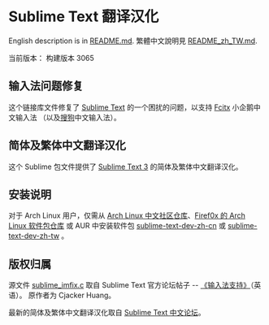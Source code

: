 Sublime Text 翻译汉化
==================

English description is in [README.md][1].
繁體中文說明見 [README_zh_TW.md][11].

当前版本： 构建版本 3065

输入法问题修复
----------
这个链接库文件修复了 [Sublime Text][2] 的一个困扰的问题，以支持 [Fcitx][3] 小企鹅中文输入法
（以及[搜狗][4]中文输入法）。

简体及繁体中文翻译汉化
----------
这个 Sublime 包文件提供了 [Sublime Text 3][5] 的简体及繁体中文翻译汉化。

安装说明
----------
对于 Arch Linux 用户，仅需从 [Arch Linux 中文社区仓库][13]、[Firef0x 的 Arch Linux 软件包仓库][7]
或 AUR 中安装软件包 [sublime-text-dev-zh-cn][6] 或 [sublime-text-dev-zh-tw][12] 。


版权归属
----------
源文件 [sublime_imfix.c][8] 取自 Sublime Text 官方论坛帖子 -- [《输入法支持》][9]（英语）。
原作者为 Cjacker Huang。

最新的简体及繁体中文翻译汉化取自 [Sublime Text 中文论坛][10]。

[1]: https://github.com/Firef0x/SublimeText-i18n-zh/blob/master/README.md
[2]: http://www.sublimetext.com
[3]: http://fcitx-im.org
[4]: http://pinyin.sogou.com/linux/
[5]: http://www.sublimetext.com/3
[6]: https://aur.archlinux.org/packages/sublime-text-dev-zh-cn
[7]: http://firef0x.github.io/archrepo.html
[8]: https://github.com/Firef0x/SublimeText-i18n-zh/blob/master/src/fix/imfix/sublime_imfix.c
[9]: http://www.sublimetext.com/forum/viewtopic.php?f=3&t=7006&start=10#p41343
[10]: http://sublimetext.iaixue.com
[11]: https://github.com/Firef0x/SublimeText-i18n-zh/blob/master/README_zh_TW.md
[12]: https://aur.archlinux.org/packages/sublime-text-dev-zh-tw
[13]: https://wiki.archlinux.org/index.php/Unofficial_user_repositories#archlinuxcn

